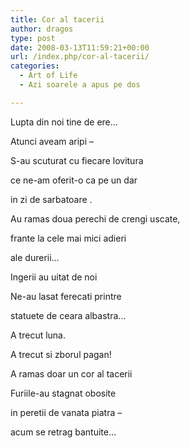 ```yaml
---
title: Cor al tacerii
author: dragos
type: post
date: 2008-03-13T11:59:21+00:00
url: /index.php/cor-al-tacerii/
categories:
  - Art of Life
  - Azi soarele a apus pe dos

---
```

Lupta din noi tine de ere&#8230;
  
Atunci aveam aripi &#8211;
  
S-au scuturat cu fiecare lovitura
  
ce ne-am oferit-o ca pe un dar
  
in zi de sarbatoare .
  
Au ramas doua perechi de crengi uscate,
  
frante la cele mai mici adieri
  
ale durerii&#8230;

Ingerii au uitat de noi<!--more-->


  
Ne-au lasat ferecati printre
  
statuete de ceara albastra&#8230;
  
A trecut luna.
  
A trecut si zborul pagan!
  
A ramas doar un cor al tacerii

Furiile-au stagnat obosite
  
in peretii de vanata piatra &#8211;
  
acum se retrag bantuite&#8230;